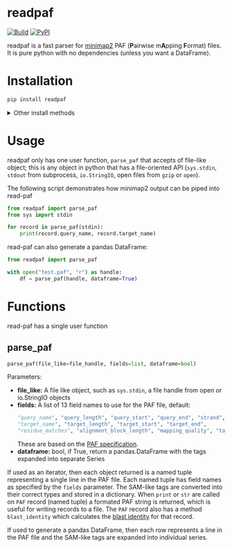 readpaf
=======
[![Build](https://github.com/alexomics/read-paf/actions/workflows/main.yml/badge.svg)](https://github.com/alexomics/read-paf/actions/workflows/main.yml)
[![PyPI](https://img.shields.io/pypi/v/readpaf)](https://pypi.org/p/readpaf)

readpaf is a fast parser for [minimap2](https://github.com/lh3/minimap2) PAF (**P**airwise m**A**pping **F**ormat) files. It is 
pure python with no dependencies (unless you want a DataFrame).


Installation
===
```bash
pip install readpaf
```

<details>
  <summary>Other install methods</summary>
    
   ### Install with pandas:
   This is only needed if you want to manipulate the PAF file as a `pandas.DataFrame`

   ```bash
   pip install readpaf[pandas]
   ```

   ### Direct download:
   using cURL

   ```bash
   curl -O https://raw.githubusercontent.com/alexomics/read-paf/main/readpaf.py
   ```

   or wget

   ```bash
   wget https://raw.githubusercontent.com/alexomics/read-paf/main/readpaf.py
   ```
</details>

Usage
===

readpaf only has one user function, `parse_paf` that accepts of file-like object; this 
is any object in python that has a file-oriented API (`sys.stdin`, `stdout` from subprocess, 
`io.StringIO`, open files from `gzip` or `open`).  

The following script demonstrates how minimap2 output can be piped into read-paf 

```python
from readpaf import parse_paf
from sys import stdin

for record in parse_paf(stdin):
    print(record.query_name, record.target_name)
```

read-paf can also generate a pandas DataFrame:

```python
from readpaf import parse_paf

with open("test.paf", "r") as handle:
    df = parse_paf(handle, dataframe=True)

```

Functions
===

read-paf has a single user function

parse_paf
---

```python
parse_paf(file_like=file_handle, fields=list, dataframe=bool)
```
Parameters:

 - **file_like:** A file like object, such as `sys.stdin`, a file handle from open or io.StringIO objects
 - **fields:** A list of 13 field names to use for the PAF file, default:
    ```python
    "query_name", "query_length", "query_start", "query_end", "strand",
    "target_name", "target_length", "target_start", "target_end",
    "residue_matches", "alignment_block_length", "mapping_quality", "tags"
    ```
    These are based on the [PAF specification](https://github.com/lh3/miniasm/blob/master/PAF.md).
 - **dataframe:** bool, if True, return a pandas.DataFrame with the tags expanded into separate Series
 
If used as an iterator, then each object returned is a named tuple representing a single line in the PAF file. 
Each named tuple has field names as specified by the `fields` parameter. The SAM-like tags are converted into 
their correct types and stored in a dictionary. When `print` or `str` are called on `PAF` record (named tuple) 
a formated PAF string is returned, which is useful for writing records to a file. The `PAF` record also has a 
method `blast_identity` which calculates the [blast identity](https://lh3.github.io/2018/11/25/on-the-definition-of-sequence-identity) for
that record.

If used to generate a pandas DataFrame, then each row represents a line in the PAF file and the SAM-like tags 
are expanded into individual series.
